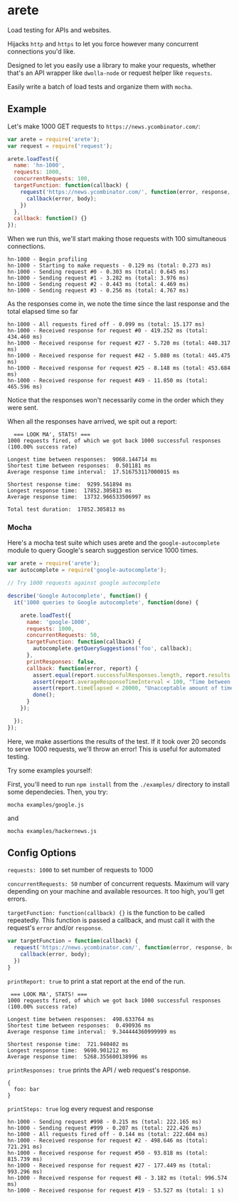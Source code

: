 # arete

Load testing for APIs and websites.

Hijacks `http` and `https` to let you force however many concurrent connections you'd like.

Designed to let you easily use a library to make your requests, whether that's an API wrapper like `dwolla-node` or request helper like `requests`.

Easily write a batch of load tests and organize them with `mocha`.

## Example

Let's make 1000 GET requests to `https://news.ycombinator.com/`:

```javascript
var arete = require('arete');
var request = require('request');

arete.loadTest({
  name: 'hn-1000',
  requests: 1000,
  concurrentRequests: 100,
  targetFunction: function(callback) {
    request('https://news.ycombinator.com/', function(error, response, body) {
      callback(error, body);
    })
  },
  callback: function() {}
});
```

When we run this, we'll start making those requests with 100 simultaneous connections.

```
hn-1000 - Begin profiling
hn-1000 - Starting to make requests - 0.129 ms (total: 0.273 ms)
hn-1000 - Sending request #0 - 0.303 ms (total: 0.645 ms)
hn-1000 - Sending request #1 - 3.282 ms (total: 3.976 ms)
hn-1000 - Sending request #2 - 0.443 ms (total: 4.469 ms)
hn-1000 - Sending request #3 - 0.256 ms (total: 4.767 ms)
```

As the responses come in, we note the time since the last response and the total elapsed time so far

```
hn-1000 - All requests fired off - 0.099 ms (total: 15.177 ms)
hn-1000 - Received response for request #0 - 419.252 ms (total: 434.460 ms)
hn-1000 - Received response for request #27 - 5.720 ms (total: 440.317 ms)
hn-1000 - Received response for request #42 - 5.080 ms (total: 445.475 ms)
hn-1000 - Received response for request #25 - 8.148 ms (total: 453.684 ms)
hn-1000 - Received response for request #49 - 11.850 ms (total: 465.596 ms)
```

Notice that the responses won't necessarily come in the order which they were sent.

When all the responses have arrived, we spit out a report:

```
  === LOOK MA', STATS! ===
1000 requests fired, of which we got back 1000 successful responses (100.00% success rate)

Longest time between responses:  9068.144714 ms
Shortest time between responses:  0.501181 ms
Average response time interval:  17.516753117000015 ms

Shortest response time:  9299.561894 ms
Longest response time:  17852.305813 ms
Average response time:  13732.966533506997 ms

Total test duration:  17852.305813 ms
```

### Mocha

Here's a mocha test suite which uses arete and the `google-autocomplete` module to query Google's search suggestion service 1000 times.

```javascript
var arete = require('arete');
var autocomplete = require('google-autocomplete');

// Try 1000 requests against google autocomplete

describe('Google Autocomplete', function() {
  it('1000 queries to Google autocomplete', function(done) {

    arete.loadTest({
      name: 'google-1000',
      requests: 1000,
      concurrentRequests: 50,
      targetFunction: function(callback) {
        autocomplete.getQuerySuggestions('foo', callback);
      },
      printResponses: false,
      callback: function(error, report) {       
        assert.equal(report.successfulResponses.length, report.results.length, "We didn't get all successful responses!");
        assert(report.averageResponseTimeInterval < 100, "Time between responses is way too long!");
        assert(report.timeElapsed < 20000, "Unacceptable amount of time for 1000 requests to complete: 20 seconds");
        done();
      }
    });

  });
});
```

Here, we make assertions the results of the test.  If it took over 20 seconds to serve 1000 requests, we'll throw an error!  This is useful for automated testing.

Try some examples yourself:

First, you'll need to run `npm install` from the `./examples/` directory to install some dependecies.  Then, you try:

`mocha examples/google.js`

and

`mocha examples/hackernews.js`

## Config Options

`requests: 1000` to set number of requests to 1000

`concurrentRequests: 50` number of concurrent requests.  Maximum will vary depending on your machine and available resources.  It too high, you'll get errors.

`targetFunction: function(callback) {}` is the function to be called repeatedly.  This function is passed a callback, and must call it with the request's `error` and/or `response`.

```javascript
var targetFunction = function(callback) {
  request('https://news.ycombinator.com/', function(error, response, body) {
    callback(error, body);
  })
}
```

`printReport: true` to print a stat report at the end of the run.

```
 === LOOK MA', STATS! ===
1000 requests fired, of which we got back 1000 successful responses (100.00% success rate)

Longest time between responses:  498.633764 ms
Shortest time between responses:  0.490936 ms
Average response time interval:  9.344444360999999 ms

Shortest response time:  721.940402 ms
Longest response time:  9690.901212 ms
Average response time:  5268.355600138996 ms
```

`printResponses: true` prints the API / web request's  response.

```
{
  foo: bar
}
```

`printSteps: true` log every request and response

```
hn-1000 - Sending request #998 - 0.215 ms (total: 222.165 ms)
hn-1000 - Sending request #999 - 0.207 ms (total: 222.426 ms)
hn-1000 - All requests fired off - 0.144 ms (total: 222.604 ms)
hn-1000 - Received response for request #2 - 498.646 ms (total: 721.291 ms)
hn-1000 - Received response for request #50 - 93.818 ms (total: 815.739 ms)
hn-1000 - Received response for request #27 - 177.449 ms (total: 993.296 ms)
hn-1000 - Received response for request #8 - 3.182 ms (total: 996.574 ms)
hn-1000 - Received response for request #19 - 53.527 ms (total: 1 s)
```
